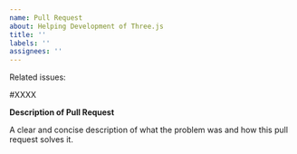 ```yaml
---
name: Pull Request
about: Helping Development of Three.js
title: ''
labels: ''
assignees: ''
---
```

Related issues:

#XXXX

**Description of Pull Request**

A clear and concise description of what the problem was and how this pull request solves it.
